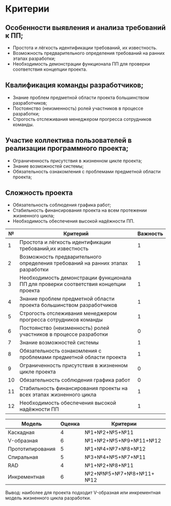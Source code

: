 # Критерии
## Особенности выявления и анализа требований к ПП;
- Простота и лёгкость идентификации требований, их известность.
- Возможность предварительного определения требований на ранних этапах разработки;
- Необходимость демонстрации функционала ПП для проверки соответствия концепции проекта.
## Квалификация команды разработчиков;
- Знание проблем предметной области проекта большинством разработчиков;
- Постоянство (неизменность) ролей участников в процессе разработки;
- Строгость отслеживания менеджером прогресса сотрудников команды.
## Участие коллектива пользователей в реализации программного проекта;
- Ограниченность присутствия в жизненном цикле проекта;
- Знание возможностей системы;
- Обязательность ознакомления с проблемами предметной области проекта;
## Сложность проекта
- Обязательность соблюдения графика работ;
- Стабильность финансирования проекта на всем протежении жизненного цикла;
- Необходимость обеспечения высокой надёжности ПП.

| № | Критерий | Важность | 
|------| ------ | ------ |
| 1 | Простота и лёгкость идентификации требований,их известность | 1 |
| 2 | Возможность предварительного определения требований на ранних этапах разработки | 1 |
| 3 | Необходимость демонстрации функционала ПП для проверки соответствия концепции проекта | 1 |
| 4 | Знание проблем предметной области проекта большинством разработчиков | 1 |
| 5 | Строгость отслеживания менеджером прогресса сотрудников команды | 1 |
| 6 | Постоянство (неизменность) ролей участников в процессе разработки | 0 |
| 7 | Знание возможностей системы | 1 |
| 8 | Обязательность ознакомления с проблемами предметной области проекта | 1 |
| 9 | Ограниченность присутствия в жизненном цикле проекта | 0 |
| 10 | Обязательность соблюдения графика работ | 0 |
| 11 | Стабильность финансирования проекты на всех этапах жизненного цикла | 1 |
| 12 | Необходимость обеспечения высокой надёжности ПП | 1 |

| Модель | Оценка | Критерии |
| ------ | ------ | ------ |
| Каскадная | 4 | №1+№2+№5+№11 |
| V-образная | 6 | №1+№2+№5+№9+№11+№12 |
| Прототипирования | 5 | №1+№4+№7+№8+№12 |
| Спиральная | 5 | №3+№4+№5+№7+№11 |
| RAD | 4 | №1+№2+№8+№11 |
| Инкрементная | 6 | №2+№№5+№7+№8+№11+№12 |

Вывод: наиболее для проекта подходит V-образная или инкрементная модель жизненного цикла разработки.
